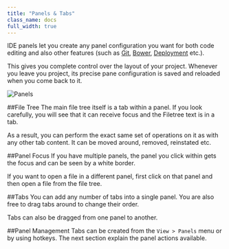 ```yaml
---
title: "Panels & Tabs"
class_name: docs
full_width: true
---
```


IDE panels let you create any panel configuration you want for both code editing and also other features (such as [Git](/docs/git), [Bower](/docs/bower), [Deployment](/docs/deployment) etc.).

This gives you complete control over the layout of your project. Whenever you leave you project, its precise pane configuration is saved and reloaded when you come back to it.

![Panels](/img/docs/panel-overview.png)

##File Tree
The main file tree itself is a tab within a panel. If you look carefully, you will see that it can receive focus and the Filetree text is in a tab.

As a result, you can perform the exact same set of operations on it as with any other tab content. It can be moved around, removed, reinstated etc.

##Panel Focus
If you have multiple panels, the panel you click within gets the focus and can be seen by a white border.

If you want to open a file in a different panel, first click on that panel and then open a file from the file tree.

##Tabs
You can add any number of tabs into a single panel. You are also free to drag tabs around to change their order.

Tabs can also be dragged from one panel to another.

##Panel Management
Tabs can be created from the `View > Panels` menu or by using hotkeys. The next section explain the panel actions available.